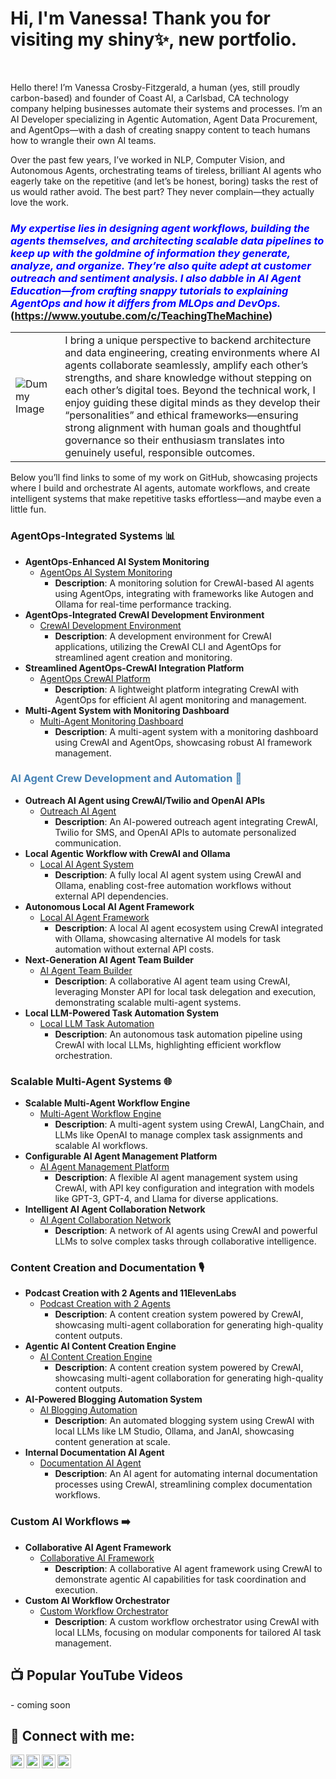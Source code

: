 <h1>Hi, I'm Vanessa! Thank you for visiting my shiny✨, new  portfolio.</h1> <br/>



Hello there! I’m Vanessa Crosby-Fitzgerald, a human (yes, still proudly carbon-based) and founder of Coast AI, a Carlsbad, CA technology company helping businesses automate their systems and processes. I’m an AI Developer specializing in Agentic Automation, Agent Data Procurement, and AgentOps—with a dash of creating snappy content to teach humans how to wrangle their own AI teams.

Over the past few years, I’ve worked in NLP, Computer Vision, and Autonomous Agents, orchestrating teams of tireless, brilliant AI agents who eagerly take on the repetitive (and let’s be honest, boring) tasks the rest of us would rather avoid. The best part? They never complain—they actually love the work.

### <span style="color:blue;">*My expertise lies in designing agent workflows, building the agents themselves, and architecting scalable data pipelines to keep up with the goldmine of information they generate, analyze, and organize. They’re also quite adept at customer outreach and sentiment analysis. I also dabble in AI Agent Education—from crafting snappy tutorials to explaining AgentOps and how it differs from MLOps and DevOps.*</span> (https://www.youtube.com/c/TeachingTheMachine)

|  |  |
|---|---|
| ![Dummy Image](https://via.placeholder.com/200) | I bring a unique perspective to backend architecture and data engineering, creating environments where AI agents collaborate seamlessly, amplify each other’s strengths, and share knowledge without stepping on each other’s digital toes. Beyond the technical work, I enjoy guiding these digital minds as they develop their “personalities” and ethical frameworks—ensuring strong alignment with human goals and thoughtful governance so their enthusiasm translates into genuinely useful, responsible outcomes. |

Below you’ll find links to some of my work on GitHub, showcasing projects where I build and orchestrate AI agents, automate workflows, and create intelligent systems that make repetitive tasks effortless—and maybe even a little fun.

### AgentOps-Integrated Systems 📊
- **AgentOps-Enhanced AI System Monitoring**
  - [AgentOps AI System Monitoring](https://github.com/TeachingTheMachine/AgentOps-AI-Monitoring)
    - **Description**: A monitoring solution for CrewAI-based AI agents using AgentOps, integrating with frameworks like Autogen and Ollama for real-time performance tracking.
- **AgentOps-Integrated CrewAI Development Environment**
  - [CrewAI Development Environment](https://github.com/TeachingTheMachine/CrewAI-Development-Environment)
    - **Description**: A development environment for CrewAI applications, utilizing the CrewAI CLI and AgentOps for streamlined agent creation and monitoring.
- **Streamlined AgentOps-CrewAI Integration Platform**
  - [AgentOps CrewAI Platform](https://github.com/TeachingTheMachine/AgentOps-CrewAI-Platform)
    - **Description**: A lightweight platform integrating CrewAI with AgentOps for efficient AI agent monitoring and management.
- **Multi-Agent System with Monitoring Dashboard**
  - [Multi-Agent Monitoring Dashboard](https://github.com/TeachingTheMachine/Multi-Agent-Dashboard)
    - **Description**: A multi-agent system with a monitoring dashboard using CrewAI and AgentOps, showcasing robust AI framework management.
 

### <span style="color: #4682B4;">AI Agent Crew Development and Automation 🤖</span>
- <b>Outreach AI Agent using CrewAI/Twilio and OpenAI APIs</b>
  - [Outreach AI Agent](https://github.com/TeachingTheMachine/Outreach-AI-Agent)
    - **Description**: An AI-powered outreach agent integrating CrewAI, Twilio for SMS, and OpenAI APIs to automate personalized communication.
- **Local Agentic Workflow with CrewAI and Ollama**
  - [Local AI Agent System](https://github.com/TeachingTheMachine/Local-CrewAI-Ollama)
    - **Description**: A fully local AI agent system using CrewAI and Ollama, enabling cost-free automation workflows without external API dependencies.
- **Autonomous Local AI Agent Framework**
  - [Local AI Agent Framework](https://github.com/TeachingTheMachine/Autonomous-Local-AI-Framework)
    - **Description**: A local AI agent ecosystem using CrewAI integrated with Ollama, showcasing alternative AI models for task automation without external API costs.
- **Next-Generation AI Agent Team Builder**
  - [AI Agent Team Builder](https://github.com/TeachingTheMachine/Next-Gen-AI-Team-Builder)
    - **Description**: A collaborative AI agent team using CrewAI, leveraging Monster API for local task delegation and execution, demonstrating scalable multi-agent systems.
- **Local LLM-Powered Task Automation System**
  - [Local LLM Task Automation](https://github.com/TeachingTheMachine/Local-LLM-Task-Automation)
    - **Description**: An autonomous task automation pipeline using CrewAI with local LLMs, highlighting efficient workflow orchestration.

### Scalable Multi-Agent Systems 🌐
- **Scalable Multi-Agent Workflow Engine**
  - [Multi-Agent Workflow Engine](https://github.com/TeachingTheMachine/Multi-Agent-Workflow-Engine)
    - **Description**: A multi-agent system using CrewAI, LangChain, and LLMs like OpenAI to manage complex task assignments and scalable AI workflows.
- **Configurable AI Agent Management Platform**
  - [AI Agent Management Platform](https://github.com/TeachingTheMachine/AI-Agent-Management-Platform)
    - **Description**: A flexible AI agent management system using CrewAI, with API key configuration and integration with models like GPT-3, GPT-4, and Llama for diverse applications.
- **Intelligent AI Agent Collaboration Network**
  - [AI Agent Collaboration Network](https://github.com/TeachingTheMachine/AI-Agent-Collaboration-Network)
    - **Description**: A network of AI agents using CrewAI and powerful LLMs to solve complex tasks through collaborative intelligence.

### Content Creation and Documentation 🎙️
- **Podcast Creation with 2 Agents and 11ElevenLabs**
  - [Podcast Creation with 2 Agents](https://github.com/TeachingTheMachine/Agentic-AI-Podcase)
    - **Description**: A content creation system powered by CrewAI, showcasing multi-agent collaboration for generating high-quality content outputs.
- **Agentic AI Content Creation Engine**
  - [AI Content Creation Engine](https://github.com/TeachingTheMachine/Agentic-AI-Content-Engine)
    - **Description**: A content creation system powered by CrewAI, showcasing multi-agent collaboration for generating high-quality content outputs.
- **AI-Powered Blogging Automation System**
  - [AI Blogging Automation](https://github.com/TeachingTheMachine/AI-Blogging-Automation)
    - **Description**: An automated blogging system using CrewAI with local LLMs like LM Studio, Ollama, and JanAI, showcasing content generation at scale.
- **Internal Documentation AI Agent**
  - [Documentation AI Agent](https://github.com/TeachingTheMachine/Documentation-AI-Agent)
    - **Description**: An AI agent for automating internal documentation processes using CrewAI, streamlining complex documentation workflows.

### Custom AI Workflows ➡️
- **Collaborative AI Agent Framework**
  - [Collaborative AI Framework](https://github.com/TeachingTheMachine/Collaborative-AI-Framework)
    - **Description**: A collaborative AI agent framework using CrewAI to demonstrate agentic AI capabilities for task coordination and execution.
- **Custom AI Workflow Orchestrator**
  - [Custom Workflow Orchestrator](https://github.com/TeachingTheMachine/Custom-AI-Workflow-Orchestrator)
    - **Description**: A custom workflow orchestrator using CrewAI with local LLMs, focusing on modular components for tailored AI task management.

<!--
## 📺 Popular YouTube Videos

- [FREE Local LLM - AI Agents With CrewAI And Ollama Easy Tutorial](https://www.youtube.com/watch?v=example)
- [100% LOCAL AI Agents with CrewAI and Ollama](https://www.youtube.com/watch?v=example)
- [Build the Future of AI with CrewAI – Multi-Agent Systems Made Simple!](https://www.youtube.com/watch?v=example)
- [CrewAI Tutorial - Next Generation AI Agent Teams (Fully Local)](https://www.youtube.com/watch?v=example)

<h2> 🤳 Connect with me:</h2>

[<img align="left" alt="TeachingTheMachine | YouTube" width="22px" src="https://cdn.jsdelivr.net/npm/simple-icons@v3/icons/youtube.svg" />][youtube]
[<img align="left" alt="TeachingTheMachine | Twitter" width="22px" src="https://cdn.jsdelivr.net/npm/simple-icons@v3/icons/twitter.svg" />][twitter]
[<img align="left" alt="TeachingTheMachine | LinkedIn" width="22px" src="https://cdn.jsdelivr.net/npm/simple-icons@v3/icons/linkedin.svg" />][linkedin]
[<img align="left" alt="TeachingTheMachine | Instagram" width="22px" src="https://cdn.jsdelivr.net/npm/simple-icons@v3/icons/instagram.svg" />][instagram]

[twitter]: https://twitter.com/TeachingTheMachine
[youtube]: https://www.youtube.com/c/TeachingTheMachine
[instagram]: https://www.instagram.com/TeachingTheMachine/
[linkedin]: https://linkedin.com/in/TeachingTheMachine


**TeachingTheMachine/TeachingTheMachine** is a ✨ _special_ ✨ repository because its `README.md` (this file) appears on your GitHub profile.

Here are some ideas to get you started:

- 🔭 I'm currently working on advancing AgentOps integration and multi-agent systems.
- 🌱 I'm currently learning advanced techniques in CrewAI and local LLM optimization.
- 👯 I'm looking to collaborate on innovative AI agent automation projects.
- 🤔 I'm looking for help with scaling multi-agent workflows.
- 💬 Ask me about CrewAI, AgentOps, or local LLM implementations.
- 📫 How to reach me: Connect via LinkedIn!
- 😄 Pronouns: [Your Pronouns]
- ⚡ Fun fact: I specialize in building 100% local AI agent systems that work without external API costs!
-->

<h2>📺 Popular YouTube Videos</h2>
- coming soon



<h2> 🤳 Connect with me:</h2>

[<img align="left" alt="TeachingTheMachine | YouTube" width="22px" src="https://cdn.jsdelivr.net/npm/simple-icons@v3/icons/youtube.svg" />][youtube]
[<img align="left" alt="TeachingTheMachine | Twitter" width="22px" src="https://cdn.jsdelivr.net/npm/simple-icons@v3/icons/twitter.svg" />][twitter]
[<img align="left" alt="TeachingTheMachine | LinkedIn" width="22px" src="https://cdn.jsdelivr.net/npm/simple-icons@v3/icons/linkedin.svg" />][linkedin]
[<img align="left" alt="TeachingTheMachine | Instagram" width="22px" src="https://cdn.jsdelivr.net/npm/simple-icons@v3/icons/instagram.svg" />][instagram]

[twitter]: https://twitter.com/TeachingTheMachine
[youtube]: https://www.youtube.com/c/TeachingTheMachine
[instagram]: https://www.instagram.com/TeachingTheMachine/
[linkedin]: https://linkedin.com/in/TeachingTheMachine





<!--
**TeachingTheMachine/TeachingTheMachine** is a ✨ _special_ ✨ repository because its `README.md` (this file) appears on your GitHub profile.

Here are some ideas to get you started:

- 🔭 I’m currently working on advancing AI-driven financial analysis tools.
- 🌱 I’m currently learning advanced techniques in knowledge graph construction and RAG systems.
- 👯 I’m looking to collaborate on innovative AI/ML projects in financial markets.
- 🤔 I’m looking for help with optimizing large-scale data scraping pipelines.
- 💬 Ask me about knowledge graphs, LlamaIndex, or market sentiment analysis.
- 📫 How to reach me: Connect via LinkedIn!
- 😄 Pronouns: She/Her
- ⚡ Fun fact: I’m fluent in Spanish and love applying AI to solve real-world problems!
-->
